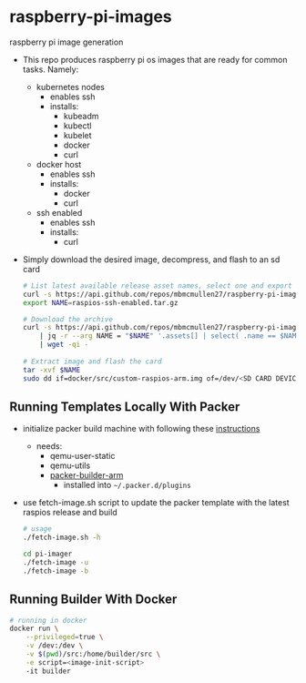 # raspberry-pi-images
raspberry pi image generation
- This repo produces raspberry pi os images that are ready for common tasks. Namely:
    - kubernetes nodes
        - enables ssh
        - installs:
            - kubeadm
            - kubectl
            - kubelet
            - docker
            - curl
    - docker host
        - enables ssh
        - installs:
            - docker
            - curl
    - ssh enabled 
        - enables ssh
        - installs:
            - curl
            
- Simply download the desired image, decompress, and flash to an sd card
    ```sh
    # List latest available release asset names, select one and export as an env var $NAME
    curl -s https://api.github.com/repos/mbmcmullen27/raspberry-pi-images/releases/latest | jq '.assets[].name'
    export NAME=raspios-ssh-enabled.tar.gz
    
    # Download the archive
    curl -s https://api.github.com/repos/mbmcmullen27/raspberry-pi-images/releases/latest \
        | jq -r --arg NAME = "$NAME" '.assets[] | select( .name == $NAME).browser_download_url' \
        | wget -qi -
        
    # Extract image and flash the card
    tar -xvf $NAME
    sudo dd if=docker/src/custom-raspios-arm.img of=/dev/<SD CARD DEVICE NAME> bs=4M status=progress conv=fsync
    ```

## Running Templates Locally With Packer
- initialize packer build machine with following these [instructions](https://linuxhit.com/build-a-raspberry-pi-image-packer-packer-builder-arm/)
    - needs: 
        - qemu-user-static 
        - qemu-utils
        - [packer-builder-arm](https://github.com/mkaczanowski/packer-builder-arm)
            - installed into `~/.packer.d/plugins`
- use fetch-image.sh script to update the packer template with the latest raspios release and build

    ```sh
    # usage 
    ./fetch-image.sh -h

    cd pi-imager
    ./fetch-image -u
    ./fetch-image -b
    ```

## Running Builder With Docker 

```sh
# running in docker
docker run \
    --privileged=true \
    -v /dev:/dev \
    -v $(pwd)/src:/home/builder/src \
    -e script=<image-init-script>
    -it builder 
```
